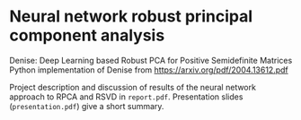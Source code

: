 # Neural network robust principal component analysis
Denise: Deep Learning based Robust PCA for Positive Semidefinite Matrices
Python implementation of Denise from https://arxiv.org/pdf/2004.13612.pdf

Project description and discussion of results of the neural network approach to RPCA and RSVD in `report.pdf`. Presentation slides (`presentation.pdf`) give a short summary.
